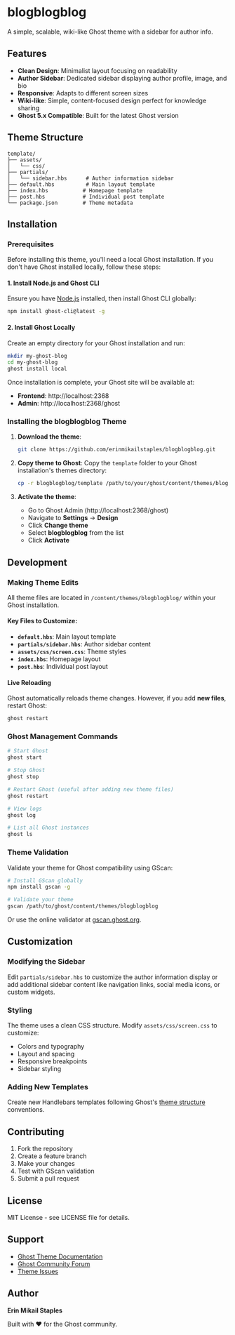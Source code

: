 # blogblogblog

A simple, scalable, wiki-like Ghost theme with a sidebar for author info.

## Features

- **Clean Design**: Minimalist layout focusing on readability
- **Author Sidebar**: Dedicated sidebar displaying author profile, image, and bio
- **Responsive**: Adapts to different screen sizes
- **Wiki-like**: Simple, content-focused design perfect for knowledge sharing
- **Ghost 5.x Compatible**: Built for the latest Ghost version

## Theme Structure

```
template/
├── assets/
│   └── css/
├── partials/
│   └── sidebar.hbs      # Author information sidebar
├── default.hbs          # Main layout template
├── index.hbs           # Homepage template
├── post.hbs            # Individual post template
└── package.json        # Theme metadata
```

## Installation

### Prerequisites

Before installing this theme, you'll need a local Ghost installation. If you don't have Ghost installed locally, follow these steps:

#### 1. Install Node.js and Ghost CLI

Ensure you have [Node.js](https://nodejs.org) installed, then install Ghost CLI globally:

```bash
npm install ghost-cli@latest -g
```

#### 2. Install Ghost Locally

Create an empty directory for your Ghost installation and run:

```bash
mkdir my-ghost-blog
cd my-ghost-blog
ghost install local
```

Once installation is complete, your Ghost site will be available at:
- **Frontend**: http://localhost:2368
- **Admin**: http://localhost:2368/ghost

### Installing the blogblogblog Theme

1. **Download the theme**:
   ```bash
   git clone https://github.com/erinmikailstaples/blogblogblog.git
   ```

2. **Copy theme to Ghost**:
   Copy the `template` folder to your Ghost installation's themes directory:
   ```bash
   cp -r blogblogblog/template /path/to/your/ghost/content/themes/blogblogblog
   ```

3. **Activate the theme**:
   - Go to Ghost Admin (http://localhost:2368/ghost)
   - Navigate to **Settings** → **Design**
   - Click **Change theme**
   - Select **blogblogblog** from the list
   - Click **Activate**

## Development

### Making Theme Edits

All theme files are located in `/content/themes/blogblogblog/` within your Ghost installation.

#### Key Files to Customize:

- **`default.hbs`**: Main layout template
- **`partials/sidebar.hbs`**: Author sidebar content
- **`assets/css/screen.css`**: Theme styles
- **`index.hbs`**: Homepage layout
- **`post.hbs`**: Individual post layout

#### Live Reloading

Ghost automatically reloads theme changes. However, if you add **new files**, restart Ghost:

```bash
ghost restart
```

### Ghost Management Commands

```bash
# Start Ghost
ghost start

# Stop Ghost
ghost stop

# Restart Ghost (useful after adding new theme files)
ghost restart

# View logs
ghost log

# List all Ghost instances
ghost ls
```

### Theme Validation

Validate your theme for Ghost compatibility using GScan:

```bash
# Install GScan globally
npm install gscan -g

# Validate your theme
gscan /path/to/ghost/content/themes/blogblogblog
```

Or use the online validator at [gscan.ghost.org](https://gscan.ghost.org/).

## Customization

### Modifying the Sidebar

Edit `partials/sidebar.hbs` to customize the author information display or add additional sidebar content like navigation links, social media icons, or custom widgets.

### Styling

The theme uses a clean CSS structure. Modify `assets/css/screen.css` to customize:
- Colors and typography
- Layout and spacing
- Responsive breakpoints
- Sidebar styling

### Adding New Templates

Create new Handlebars templates following Ghost's [theme structure](https://ghost.org/docs/themes/structure/) conventions.

## Contributing

1. Fork the repository
2. Create a feature branch
3. Make your changes
4. Test with GScan validation
5. Submit a pull request

## License

MIT License - see LICENSE file for details.

## Support

- [Ghost Theme Documentation](https://ghost.org/docs/themes/)
- [Ghost Community Forum](https://forum.ghost.org/)
- [Theme Issues](https://github.com/erinmikailstaples/blogblogblog/issues)

## Author

**Erin Mikail Staples**

Built with ❤️ for the Ghost community.